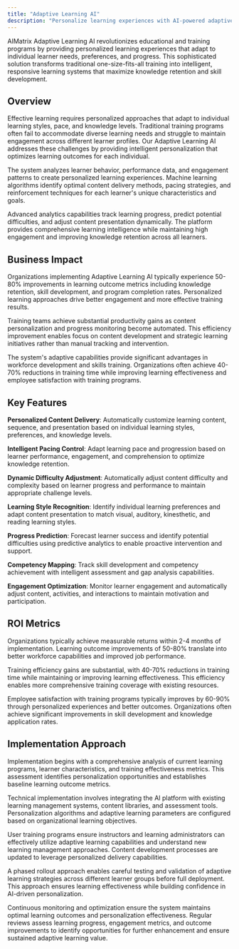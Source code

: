 ```yaml
---
title: "Adaptive Learning AI"
description: "Personalize learning experiences with AI-powered adaptive content delivery, skill assessment, and individualized learning path optimization."
---
```


AIMatrix Adaptive Learning AI revolutionizes educational and training programs by providing personalized learning experiences that adapt to individual learner needs, preferences, and progress. This sophisticated solution transforms traditional one-size-fits-all training into intelligent, responsive learning systems that maximize knowledge retention and skill development.

## Overview

Effective learning requires personalized approaches that adapt to individual learning styles, pace, and knowledge levels. Traditional training programs often fail to accommodate diverse learning needs and struggle to maintain engagement across different learner profiles. Our Adaptive Learning AI addresses these challenges by providing intelligent personalization that optimizes learning outcomes for each individual.

The system analyzes learner behavior, performance data, and engagement patterns to create personalized learning experiences. Machine learning algorithms identify optimal content delivery methods, pacing strategies, and reinforcement techniques for each learner's unique characteristics and goals.

Advanced analytics capabilities track learning progress, predict potential difficulties, and adjust content presentation dynamically. The platform provides comprehensive learning intelligence while maintaining high engagement and improving knowledge retention across all learners.

## Business Impact

Organizations implementing Adaptive Learning AI typically experience 50-80% improvements in learning outcome metrics including knowledge retention, skill development, and program completion rates. Personalized learning approaches drive better engagement and more effective training results.

Training teams achieve substantial productivity gains as content personalization and progress monitoring become automated. This efficiency improvement enables focus on content development and strategic learning initiatives rather than manual tracking and intervention.

The system's adaptive capabilities provide significant advantages in workforce development and skills training. Organizations often achieve 40-70% reductions in training time while improving learning effectiveness and employee satisfaction with training programs.

## Key Features

**Personalized Content Delivery**: Automatically customize learning content, sequence, and presentation based on individual learning styles, preferences, and knowledge levels.

**Intelligent Pacing Control**: Adapt learning pace and progression based on learner performance, engagement, and comprehension to optimize knowledge retention.

**Dynamic Difficulty Adjustment**: Automatically adjust content difficulty and complexity based on learner progress and performance to maintain appropriate challenge levels.

**Learning Style Recognition**: Identify individual learning preferences and adapt content presentation to match visual, auditory, kinesthetic, and reading learning styles.

**Progress Prediction**: Forecast learner success and identify potential difficulties using predictive analytics to enable proactive intervention and support.

**Competency Mapping**: Track skill development and competency achievement with intelligent assessment and gap analysis capabilities.

**Engagement Optimization**: Monitor learner engagement and automatically adjust content, activities, and interactions to maintain motivation and participation.

## ROI Metrics

Organizations typically achieve measurable returns within 2-4 months of implementation. Learning outcome improvements of 50-80% translate into better workforce capabilities and improved job performance.

Training efficiency gains are substantial, with 40-70% reductions in training time while maintaining or improving learning effectiveness. This efficiency enables more comprehensive training coverage with existing resources.

Employee satisfaction with training programs typically improves by 60-90% through personalized experiences and better outcomes. Organizations often achieve significant improvements in skill development and knowledge application rates.

## Implementation Approach

Implementation begins with a comprehensive analysis of current learning programs, learner characteristics, and training effectiveness metrics. This assessment identifies personalization opportunities and establishes baseline learning outcome metrics.

Technical implementation involves integrating the AI platform with existing learning management systems, content libraries, and assessment tools. Personalization algorithms and adaptive learning parameters are configured based on organizational learning objectives.

User training programs ensure instructors and learning administrators can effectively utilize adaptive learning capabilities and understand new learning management approaches. Content development processes are updated to leverage personalized delivery capabilities.

A phased rollout approach enables careful testing and validation of adaptive learning strategies across different learner groups before full deployment. This approach ensures learning effectiveness while building confidence in AI-driven personalization.

Continuous monitoring and optimization ensure the system maintains optimal learning outcomes and personalization effectiveness. Regular reviews assess learning progress, engagement metrics, and outcome improvements to identify opportunities for further enhancement and ensure sustained adaptive learning value.